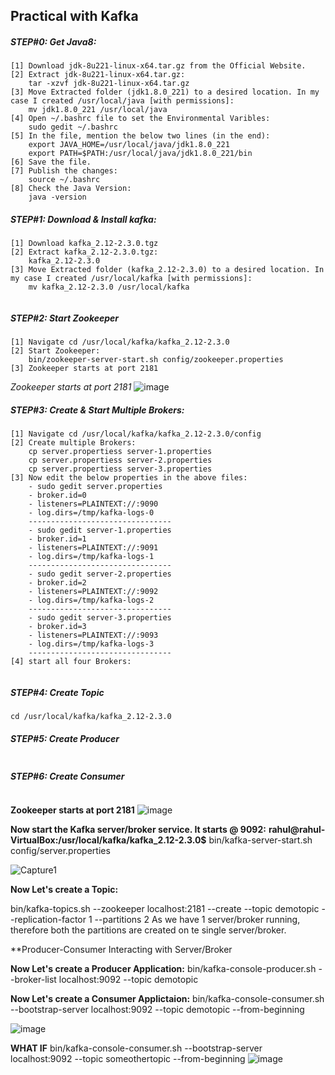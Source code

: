 ## Practical with Kafka

##### STEP#0: Get Java8:

```
[1] Download jdk-8u221-linux-x64.tar.gz from the Official Website.
[2] Extract jdk-8u221-linux-x64.tar.gz:
    tar -xzvf jdk-8u221-linux-x64.tar.gz
[3] Move Extracted folder (jdk1.8.0_221) to a desired location. In my case I created /usr/local/java [with permissions]:
    mv jdk1.8.0_221 /usr/local/java
[4] Open ~/.bashrc file to set the Environmental Varibles:
    sudo gedit ~/.bashrc	
[5] In the file, mention the below two lines (in the end):
    export JAVA_HOME=/usr/local/java/jdk1.8.0_221
    export PATH=$PATH:/usr/local/java/jdk1.8.0_221/bin
[6] Save the file.
[7] Publish the changes:
    source ~/.bashrc
[8] Check the Java Version: 
    java -version
```
##### STEP#1: Download & Install kafka:
```
[1] Download kafka_2.12-2.3.0.tgz
[2] Extract kafka_2.12-2.3.0.tgz:
    kafka_2.12-2.3.0
[3] Move Extracted folder (kafka_2.12-2.3.0) to a desired location. In my case I created /usr/local/kafka [with permissions]:
    mv kafka_2.12-2.3.0 /usr/local/kafka   
    
```
##### STEP#2: Start Zookeeper
```
[1] Navigate cd /usr/local/kafka/kafka_2.12-2.3.0
[2] Start Zookeeper:
    bin/zookeeper-server-start.sh config/zookeeper.properties 
[3] Zookeeper starts at port 2181   
```
*Zookeeper starts at port 2181*
![image](https://user-images.githubusercontent.com/45539698/66250650-2892d200-e763-11e9-9a29-2255515a6c16.png)


##### STEP#3: Create & Start Multiple Brokers:
```
[1] Navigate cd /usr/local/kafka/kafka_2.12-2.3.0/config
[2] Create multiple Brokers:
    cp server.propertiess server-1.properties
    cp server.propertiess server-2.properties
    cp server.propertiess server-3.properties
[3] Now edit the below properties in the above files:
    - sudo gedit server.properties
    - broker.id=0
    - listeners=PLAINTEXT://:9090
    - log.dirs=/tmp/kafka-logs-0
    --------------------------------
    - sudo gedit server-1.properties
    - broker.id=1
    - listeners=PLAINTEXT://:9091
    - log.dirs=/tmp/kafka-logs-1
    --------------------------------
    - sudo gedit server-2.properties
    - broker.id=2
    - listeners=PLAINTEXT://:9092
    - log.dirs=/tmp/kafka-logs-2
    --------------------------------
    - sudo gedit server-3.properties
    - broker.id=3
    - listeners=PLAINTEXT://:9093
    - log.dirs=/tmp/kafka-logs-3
    --------------------------------
[4] start all four Brokers:    
    

```

##### STEP#4: Create Topic
```
cd /usr/local/kafka/kafka_2.12-2.3.0

```

##### STEP#5: Create Producer
```
```
##### STEP#6: Create Consumer
```
```

**Zookeeper starts at port 2181**
![image](https://user-images.githubusercontent.com/45539698/65813293-02b07f00-e1f1-11e9-8921-09815b43ab47.png)


**Now start the Kafka server/broker service. It starts @ 9092:**
**rahul@rahul-VirtualBox:/usr/local/kafka/kafka_2.12-2.3.0$** bin/kafka-server-start.sh config/server.properties

![Capture1](https://user-images.githubusercontent.com/45539698/65813431-bc5c1f80-e1f2-11e9-8336-085dfe065312.JPG)




**Now Let's create a Topic:**

bin/kafka-topics.sh --zookeeper localhost:2181 --create --topic demotopic --replication-factor 1 --partitions 2 
As we have 1 server/broker running, therefore both the partitions are created on te single server/broker.

**Producer-Consumer Interacting with Server/Broker

**Now Let's create a Producer Application:**
bin/kafka-console-producer.sh --broker-list localhost:9092 --topic demotopic

**Now Let's create a Consumer Applictaion:**
 bin/kafka-console-consumer.sh --bootstrap-server localhost:9092 --topic demotopic --from-beginning
 
 ![image](https://user-images.githubusercontent.com/45539698/65813234-18717480-e1f0-11e9-8440-ce24d5a239bb.png)

 **WHAT IF**
 bin/kafka-console-consumer.sh --bootstrap-server localhost:9092 --topic someothertopic --from-beginning
![image](https://user-images.githubusercontent.com/45539698/65813241-363ed980-e1f0-11e9-8806-a4fd584ab632.png)
